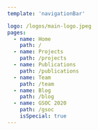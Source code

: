 ```yaml
---
template: 'navigationBar'

logo: /logos/main-logo.jpeg
pages:
  - name: Home
    path: /
  - name: Projects
    path: /projects
  - name: Publications
    path: /publications
  - name: Team
    path: /team
  - name: Blog
    path: /blog
  - name: GSOC 2020
    path: /gsoc
    isSpecial: true
---
```


